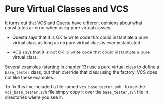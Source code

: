 # Pure Virtual Classes and VCS

It turns out that VCS and Questa have different opinions about what constitutes an error when using pure virtual classes. 

* Questa says that it is OK to write code that could instantiate a pure virtual class as long as no pure virtual class is ever instantiated.

* VCS says that it is not OK to write code that could instantiate a pure virtual class.

Several examples (starting in chapter 13) use a pure virtual class to define a `base_tester` class, but then override that class using the factory.  VCS does not like these examples.

To fix this I've included a file named `vcs_base_tester.svh`.  To use the `vcs_base_tester.svh` file simply copy it over the `base_tester.svh` file in directories where you see it.



